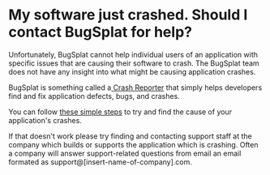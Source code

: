 # My software just crashed. Should I contact BugSplat for help?

Unfortunately, BugSplat cannot help individual users of an application with specific issues that are causing their software to crash.  The BugSplat team does not have any insight into what might be causing application crashes.

BugSplat is something called a[ Crash Reporter](../what-is-a-crash-reporter.md) that simply helps developers find and fix application defects, bugs, and crashes.&#x20;

You can follow [these simple steps](broken-reference) to try and find the cause of your application's crashes.

If that doesn't work please try finding and contacting support staff at the company which builds or supports the application which is crashing.  Often a company will answer support-related questions from email an email formated as support@\[insert-name-of-company].com.
